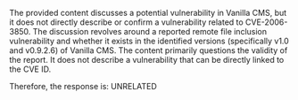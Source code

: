The provided content discusses a potential vulnerability in Vanilla CMS, but it does not directly describe or confirm a vulnerability related to CVE-2006-3850. The discussion revolves around a reported remote file inclusion vulnerability and whether it exists in the identified versions (specifically v1.0 and v0.9.2.6) of Vanilla CMS. The content primarily questions the validity of the report. It does not describe a vulnerability that can be directly linked to the CVE ID.

Therefore, the response is: UNRELATED